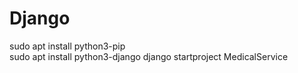 # Django
sudo apt install python3-pip <br>
sudo apt install python3-django
django startproject MedicalService
